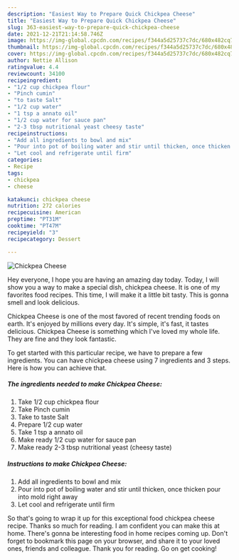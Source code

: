 ```yaml
---
description: "Easiest Way to Prepare Quick Chickpea Cheese"
title: "Easiest Way to Prepare Quick Chickpea Cheese"
slug: 363-easiest-way-to-prepare-quick-chickpea-cheese
date: 2021-12-21T21:14:58.746Z
image: https://img-global.cpcdn.com/recipes/f344a5d25737c7dc/680x482cq70/chickpea-cheese-recipe-main-photo.jpg
thumbnail: https://img-global.cpcdn.com/recipes/f344a5d25737c7dc/680x482cq70/chickpea-cheese-recipe-main-photo.jpg
cover: https://img-global.cpcdn.com/recipes/f344a5d25737c7dc/680x482cq70/chickpea-cheese-recipe-main-photo.jpg
author: Nettie Allison
ratingvalue: 4.4
reviewcount: 34100
recipeingredient:
- "1/2 cup chickpea flour"
- "Pinch cumin"
- "to taste Salt"
- "1/2 cup water"
- "1 tsp a annato oil"
- "1/2 cup water for sauce pan"
- "2-3 tbsp nutritional yeast cheesy taste"
recipeinstructions:
- "Add all ingredients to bowl and mix"
- "Pour into pot of boiling water and stir until thicken, once thicken pour into mold right away"
- "Let cool and refrigerate until firm"
categories:
- Recipe
tags:
- chickpea
- cheese

katakunci: chickpea cheese 
nutrition: 272 calories
recipecuisine: American
preptime: "PT31M"
cooktime: "PT47M"
recipeyield: "3"
recipecategory: Dessert

---
```



![Chickpea Cheese](https://img-global.cpcdn.com/recipes/f344a5d25737c7dc/680x482cq70/chickpea-cheese-recipe-main-photo.jpg)

Hey everyone, I hope you are having an amazing day today. Today, I will show you a way to make a special dish, chickpea cheese. It is one of my favorites food recipes. This time, I will make it a little bit tasty. This is gonna smell and look delicious.



Chickpea Cheese is one of the most favored of recent trending foods on earth. It's enjoyed by millions every day. It's simple, it's fast, it tastes delicious. Chickpea Cheese is something which I've loved my whole life. They are fine and they look fantastic.


To get started with this particular recipe, we have to prepare a few ingredients. You can have chickpea cheese using 7 ingredients and 3 steps. Here is how you can achieve that.

<!--inarticleads1-->

##### The ingredients needed to make Chickpea Cheese:

1. Take 1/2 cup chickpea flour
1. Take Pinch cumin
1. Take to taste Salt
1. Prepare 1/2 cup water
1. Take 1 tsp a annato oil
1. Make ready 1/2 cup water for sauce pan
1. Make ready 2-3 tbsp nutritional yeast (cheesy taste)




<!--inarticleads2-->

##### Instructions to make Chickpea Cheese:

1. Add all ingredients to bowl and mix
1. Pour into pot of boiling water and stir until thicken, once thicken pour into mold right away
1. Let cool and refrigerate until firm




So that's going to wrap it up for this exceptional food chickpea cheese recipe. Thanks so much for reading. I am confident you can make this at home. There's gonna be interesting food in home recipes coming up. Don't forget to bookmark this page on your browser, and share it to your loved ones, friends and colleague. Thank you for reading. Go on get cooking!
